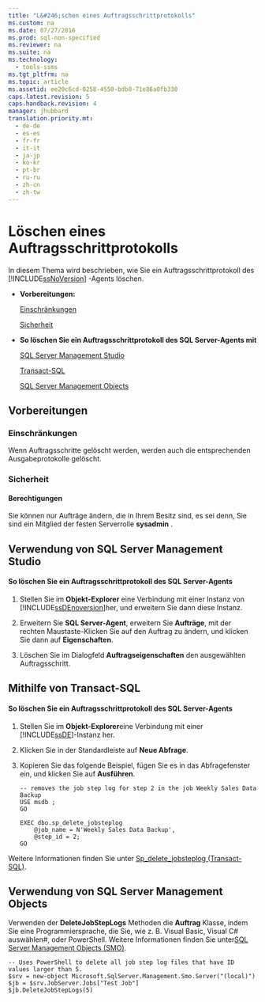 ```yaml
---
title: "L&#246;schen eines Auftragsschrittprotokolls"
ms.custom: na
ms.date: 07/27/2016
ms.prod: sql-non-specified
ms.reviewer: na
ms.suite: na
ms.technology: 
  - tools-ssms
ms.tgt_pltfrm: na
ms.topic: article
ms.assetid: ee20c6cd-0258-4550-bdb0-71e86a0fb330
caps.latest.revision: 5
caps.handback.revision: 4
manager: jhubbard
translation.priority.mt: 
  - de-de
  - es-es
  - fr-fr
  - it-it
  - ja-jp
  - ko-kr
  - pt-br
  - ru-ru
  - zh-cn
  - zh-tw
---
```

# L&#246;schen eines Auftragsschrittprotokolls
In diesem Thema wird beschrieben, wie Sie ein Auftragsschrittprotokoll des [!INCLUDE[ssNoVersion](../content/includes/ssNoVersion_md.md)] -Agents löschen.  
  
-   **Vorbereitungen:**  
  
    [Einschränkungen](#Restrictions)  
  
    [Sicherheit](#Security)  
  
-   **So löschen Sie ein Auftragsschrittprotokoll des SQL Server-Agents mit**  
  
    [SQL Server Management Studio](#SSMS)  
  
    [Transact-SQL](#TSQL)  
  
    [SQL Server Management Objects](#SMO)  
  
## <a name="BeforeYouBegin"></a>Vorbereitungen  
  
### <a name="Restrictions"></a>Einschränkungen  
Wenn Auftragsschritte gelöscht werden, werden auch die entsprechenden Ausgabeprotokolle gelöscht.  
  
### <a name="Security"></a>Sicherheit  
  
#### <a name="Permissions"></a>Berechtigungen  
Sie können nur Aufträge ändern, die in Ihrem Besitz sind, es sei denn, Sie sind ein Mitglied der festen Serverrolle **sysadmin** .  
  
## <a name="SSMS"></a>Verwendung von SQL Server Management Studio  
  
#### So löschen Sie ein Auftragsschrittprotokoll des SQL Server-Agents  
  
1.  Stellen Sie im **Objekt-Explorer** eine Verbindung mit einer Instanz von [!INCLUDE[ssDEnoversion](../content/includes/ssDEnoversion_md.md)]her, und erweitern Sie dann diese Instanz.  
  
2.  Erweitern Sie **SQL Server-Agent**, erweitern Sie **Aufträge**, mit der rechten Maustaste\-Klicken Sie auf den Auftrag zu ändern, und klicken Sie dann auf **Eigenschaften**.  
  
3.  Löschen Sie im Dialogfeld **Auftragseigenschaften** den ausgewählten Auftragsschritt.  
  
## <a name="TSQL"></a>Mithilfe von Transact\-SQL  
  
#### So löschen Sie ein Auftragsschrittprotokoll des SQL Server-Agents  
  
1.  Stellen Sie im **Objekt-Explorer**eine Verbindung mit einer [!INCLUDE[ssDE](../content/includes/ssDE_md.md)]-Instanz her.  
  
2.  Klicken Sie in der Standardleiste auf **Neue Abfrage**.  
  
3.  Kopieren Sie das folgende Beispiel, fügen Sie es in das Abfragefenster ein, und klicken Sie auf **Ausführen**.  
  
    ```  
    -- removes the job step log for step 2 in the job Weekly Sales Data Backup  
    USE msdb ;  
    GO  
  
    EXEC dbo.sp_delete_jobsteplog  
        @job_name = N'Weekly Sales Data Backup',  
        @step_id = 2;  
    GO  
    ```  
  
Weitere Informationen finden Sie unter [Sp_delete_jobsteplog (Transact-SQL)](assetId:///e9ef4c99-abde-4038-b6a3-a25dcbaf0958).  
  
## <a name="SMO"></a>Verwendung von SQL Server Management Objects  
Verwenden der **DeleteJobStepLogs** Methoden die **Auftrag** Klasse, indem Sie eine Programmiersprache, die Sie, wie z. B. Visual Basic, Visual C# auswählen\#, oder PowerShell. Weitere Informationen finden Sie unter[SQL Server Management Objects (SMO)](http://msdn.microsoft.com/library/ms162169.aspx).  
  
```  
-- Uses PowerShell to delete all job step log files that have ID values larger than 5.  
$srv = new-object Microsoft.SqlServer.Management.Smo.Server("(local)")  
$jb = $srv.JobServer.Jobs["Test Job"]  
$jb.DeleteJobStepLogs(5)  
```  
  
